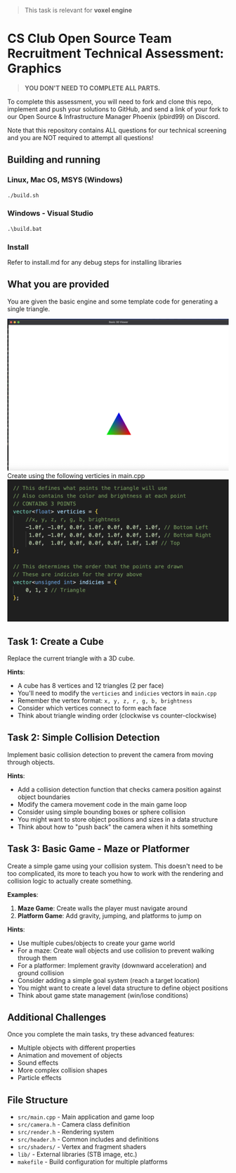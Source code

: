> This task is relevant for **voxel engine**


# CS Club Open Source Team Recruitment Technical Assessment: Graphics


> **YOU DON'T NEED TO COMPLETE ALL PARTS.** 

To complete this assessment, you will need to fork and clone this repo, implement and push your solutions to GitHub, and send a link of your fork to our Open Source & Infrastructure Manager Phoenix (pbird99) on Discord.

Note that this repository contains ALL questions for our technical screening and you are NOT required to attempt all questions!



## Building and running

### Linux, Mac OS, MSYS (Windows)

```sh
./build.sh
```

### Windows - Visual Studio

```bat
.\build.bat
```

### Install

Refer to install.md for any debug steps for installing libraries


## What you are provided

You are given the basic engine and some template code for generating a single triangle.

<img src="image.png" alt="Engine" width="600"/>

<br>
Create using the following verticies in main.cpp

<img src="image-1.png" alt="Engine" width="600"/>


## Task 1: Create a Cube
Replace the current triangle with a 3D cube.

**Hints**:
- A cube has 8 vertices and 12 triangles (2 per face)
- You'll need to modify the `verticies` and `indicies` vectors in `main.cpp`
- Remember the vertex format: `x, y, z, r, g, b, brightness`
- Consider which vertices connect to form each face
- Think about triangle winding order (clockwise vs counter-clockwise)



## Task 2: Simple Collision Detection
Implement basic collision detection to prevent the camera from moving through objects.

**Hints**:
- Add a collision detection function that checks camera position against object boundaries
- Modify the camera movement code in the main game loop
- Consider using simple bounding boxes or sphere collision
- You might want to store object positions and sizes in a data structure
- Think about how to "push back" the camera when it hits something



## Task 3: Basic Game - Maze or Platformer
Create a simple game using your collision system. This doesn't need to be too complicated, its more to teach you how to work with the rendering and collision logic to actually create something.

**Examples**:
1. **Maze Game**: Create walls the player must navigate around
2. **Platform Game**: Add gravity, jumping, and platforms to jump on

**Hints**:
- Use multiple cubes/objects to create your game world
- For a maze: Create wall objects and use collision to prevent walking through them
- For a platformer: Implement gravity (downward acceleration) and ground collision
- Consider adding a simple goal system (reach a target location)
- You might want to create a level data structure to define object positions
- Think about game state management (win/lose conditions)


## Additional Challenges

Once you complete the main tasks, try these advanced features:
- Multiple objects with different properties
- Animation and movement of objects
- Sound effects
- More complex collision shapes
- Particle effects

## File Structure

- `src/main.cpp` - Main application and game loop
- `src/camera.h` - Camera class definition
- `src/render.h` - Rendering system
- `src/header.h` - Common includes and definitions
- `src/shaders/` - Vertex and fragment shaders
- `lib/` - External libraries (STB image, etc.)
- `makefile` - Build configuration for multiple platforms

